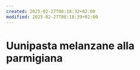 ```yaml
---
created: 2025-02-27T08:18:32+02:00
modified: 2025-02-27T08:18:39+02:00
---
```


# Uunipasta melanzane alla parmigiana


